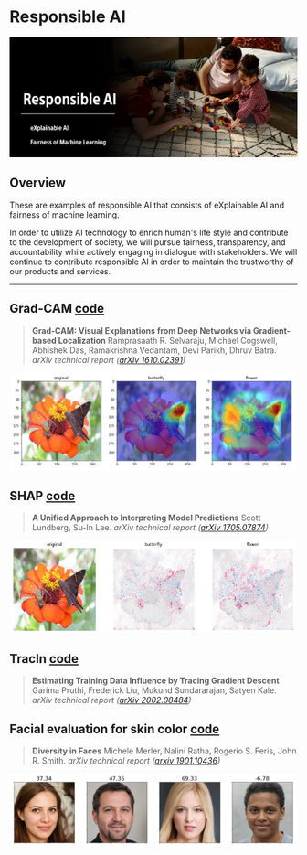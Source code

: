 # Responsible AI

![](./imgs/responsible_ai.png)

## Overview

These are examples of responsible AI that consists of eXplainable AI and fairness of machine learning. 


In order to utilize AI technology to enrich human's life style and contribute to the development of society, we will pursue fairness,  transparency, and accountability while actively engaging in dialogue with stakeholders. We will continue to contribute responsible AI in order to maintain the trustworthy of our products and services.

---

## Grad-CAM [code](./gradcam/)
> **Grad-CAM: Visual Explanations from Deep Networks via Gradient-based Localization**
> Ramprasaath R. Selvaraju, Michael Cogswell, Abhishek Das, Ramakrishna Vedantam, Devi Parikh, Dhruv Batra.
> *arXiv technical report ([arXiv 1610.02391](https://arxiv.org/abs/1610.02391))* 


<p align="center">
<img src="./gradcam/images/sample.png" width="500px">  
</p>


## SHAP [code](./shap/)
> **A Unified Approach to Interpreting Model Predictions**
> Scott Lundberg, Su-In Lee.
> *arXiv technical report ([arXiv 1705.07874](https://arxiv.org/abs/1705.07874))* 

<p align="center">
<img src="./shap/images/sample.png" width="500px">  
</p>



## TracIn [code](./tracin/)
> **Estimating Training Data Influence by Tracing Gradient Descent**
> Garima Pruthi, Frederick Liu, Mukund Sundararajan, Satyen Kale.
> *arXiv technical report ([arXiv 2002.08484](https://arxiv.org/abs/2002.08484))* 


## Facial evaluation for skin color [code](./face_evaluation/)
> **Diversity in Faces**
> Michele Merler, Nalini Ratha, Rogerio S. Feris, John R. Smith.
> *arXiv technical report ([arxiv 1901.10436](https://arxiv.org/abs/1901.10436))* 

<p align="center">
<img src="./face_evaluation/skin_color.png">
</p>
